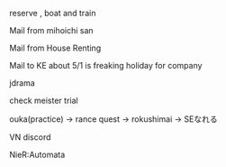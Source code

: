 reserve , boat and train

Mail from mihoichi san

Mail from House Renting

Mail to KE about 5/1 is freaking holiday for company

jdrama

check meister trial

ouka(practice) -> rance quest -> rokushimai -> SEなれる

VN discord

NieR:Automata
